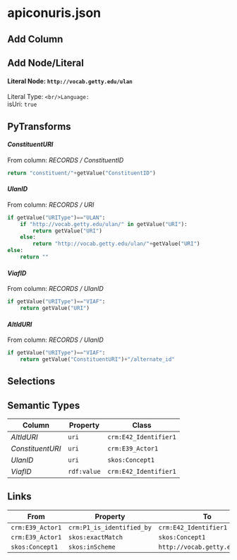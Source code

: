 # apiconuris.json

## Add Column

## Add Node/Literal
#### Literal Node: `http://vocab.getty.edu/ulan`
Literal Type: ``
<br/>Language: ``
<br/>isUri: `true`


## PyTransforms
#### _ConstituentURI_
From column: _RECORDS / ConstituentID_
``` python
return "constituent/"+getValue("ConstituentID")
```

#### _UlanID_
From column: _RECORDS / URI_
``` python
if getValue("URIType")=="ULAN":
    if "http://vocab.getty.edu/ulan/" in getValue("URI"):
        return getValue("URI")
    else:
        return "http://vocab.getty.edu/ulan/"+getValue("URI")
else:
    return ""
```

#### _ViafID_
From column: _RECORDS / UlanID_
``` python
if getValue("URIType")=="VIAF":
    return getValue("URI")
```

#### _AltIdURI_
From column: _RECORDS / UlanID_
``` python
if getValue("URIType")=="VIAF":
    return getValue("ConstituentURI")+"/alternate_id"
```


## Selections

## Semantic Types
| Column | Property | Class |
|  ----- | -------- | ----- |
| _AltIdURI_ | `uri` | `crm:E42_Identifier1`|
| _ConstituentURI_ | `uri` | `crm:E39_Actor1`|
| _UlanID_ | `uri` | `skos:Concept1`|
| _ViafID_ | `rdf:value` | `crm:E42_Identifier1`|


## Links
| From | Property | To |
|  --- | -------- | ---|
| `crm:E39_Actor1` | `crm:P1_is_identified_by` | `crm:E42_Identifier1`|
| `crm:E39_Actor1` | `skos:exactMatch` | `skos:Concept1`|
| `skos:Concept1` | `skos:inScheme` | `http://vocab.getty.edu/ulan`|
